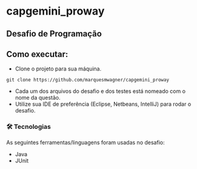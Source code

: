 # capgemini_proway
## Desafio de Programação


## Como executar:

- Clone o projeto para sua máquina.
``` 
git clone https://github.com/marquesmwagner/capgemini_proway
```
- Cada um dos arquivos do desafio e dos testes está nomeado com o nome da questão.
- Utilize sua IDE de preferência (Eclipse, Netbeans, IntelliJ) para rodar o desafio.

### 🛠 Tecnologias

As seguintes ferramentas/linguagens foram usadas no desafio:
- Java
- JUnit
